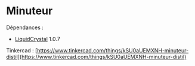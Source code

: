 # Minuteur

Dépendances :
- [LiquidCrystal](https://www.arduino.cc/reference/en/libraries/liquidcrystal/) 1.0.7

Tinkercad :
[https://www.tinkercad.com/things/kSU0aUEMXNH-minuteur-distil](https://www.tinkercad.com/things/kSU0aUEMXNH-minuteur-distil)

